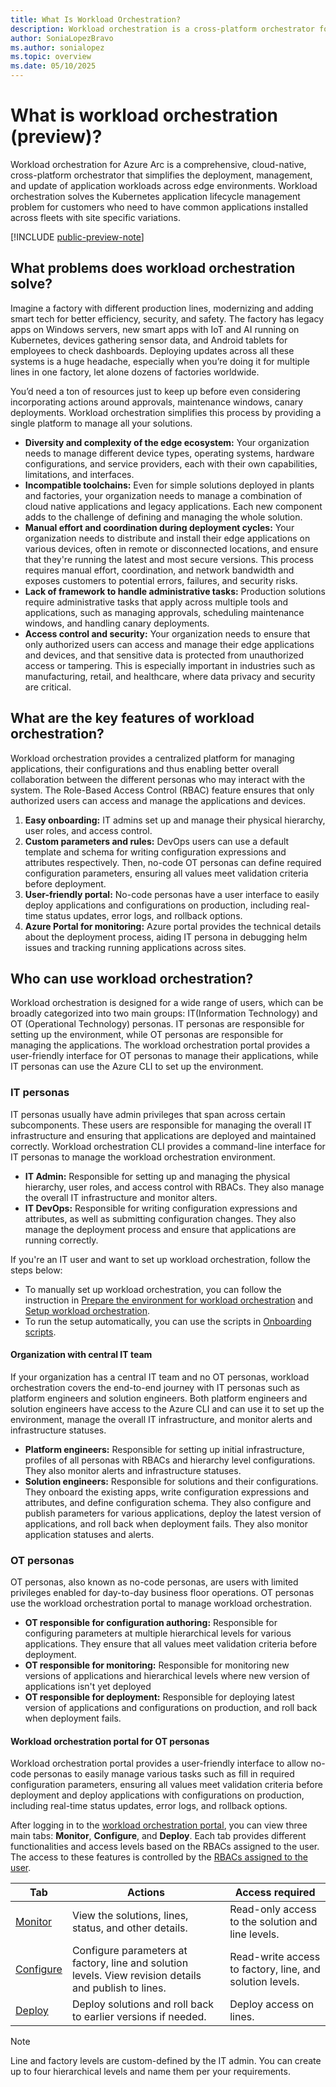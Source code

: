 ```yaml
---
title: What Is Workload Orchestration?
description: Workload orchestration is a cross-platform orchestrator for managing edge workloads using an Azure control plane.
author: SoniaLopezBravo
ms.author: sonialopez
ms.topic: overview
ms.date: 05/10/2025
---
```


# What is workload orchestration (preview)?

Workload orchestration for Azure Arc is a comprehensive, cloud-native, cross-platform orchestrator that simplifies the deployment, management, and update of application workloads across edge environments. Workload orchestration solves the Kubernetes application lifecycle management problem for customers who need to have common applications installed across fleets with site specific variations. 

[!INCLUDE [public-preview-note](includes/public-preview-note.md)]

## What problems does workload orchestration solve?

Imagine a factory with different production lines, modernizing and adding smart tech for better efficiency, security, and safety. The factory has legacy apps on Windows servers, new smart apps with IoT and AI running on Kubernetes, devices gathering sensor data, and Android tablets for employees to check dashboards. Deploying updates across all these systems is a huge headache, especially when you’re doing it for multiple lines in one factory, let alone dozens of factories worldwide. 

You’d need a ton of resources just to keep up before even considering incorporating actions around approvals, maintenance windows, canary deployments. Workload orchestration simplifies this process by providing a single platform to manage all your solutions. 

- **Diversity and complexity of the edge ecosystem:** Your organization needs to manage different device types, operating systems, hardware configurations, and service providers, each with their own capabilities, limitations, and interfaces.
- **Incompatible toolchains:** Even for simple solutions deployed in plants and factories, your organization needs to manage a combination of cloud native applications and legacy applications. Each new component adds to the challenge of defining and managing the whole solution.
- **Manual effort and coordination during deployment cycles:** Your organization needs to distribute and install their edge applications on various devices, often in remote or disconnected locations, and ensure that they're running the latest and most secure versions. This process requires manual effort, coordination, and network bandwidth and exposes customers to potential errors, failures, and security risks.
- **Lack of framework to handle administrative tasks:** Production solutions require administrative tasks that apply across multiple tools and applications, such as managing approvals, scheduling maintenance windows, and handling canary deployments.
- **Access control and security:** Your organization needs to ensure that only authorized users can access and manage their edge applications and devices, and that sensitive data is protected from unauthorized access or tampering. This is especially important in industries such as manufacturing, retail, and healthcare, where data privacy and security are critical.


## What are the key features of workload orchestration?

Workload orchestration provides a centralized platform for managing applications, their configurations and thus enabling better overall collaboration between the different personas who may interact with the system. The Role-Based Access Control (RBAC) feature ensures that only authorized users can access and manage the applications and devices.

1. **Easy onboarding:** IT admins set up and manage their physical hierarchy, user roles, and access control.
1. **Custom parameters and rules:** DevOps users can use a default template and schema for writing configuration expressions and attributes respectively. Then, no-code OT personas can define required configuration parameters, ensuring all values meet validation criteria before deployment.
1. **User-friendly portal:** No-code personas have a user interface to easily deploy applications and configurations on production, including real-time status updates, error logs, and rollback options. 
1. **Azure Portal for monitoring:** Azure portal provides the technical details about the deployment process, aiding IT persona in debugging helm issues and tracking running applications across sites.

## Who can use workload orchestration?

Workload orchestration is designed for a wide range of users, which can be broadly categorized into two main groups: IT(Information Technology) and OT (Operational Technology) personas. IT personas are responsible for setting up the environment, while OT personas are responsible for managing the applications. The workload orchestration portal provides a user-friendly interface for OT personas to manage their applications, while IT personas can use the Azure CLI to set up the environment.

### IT personas

IT personas usually have admin privileges that span across certain subcomponents. These users are responsible for managing the overall IT infrastructure and ensuring that applications are deployed and maintained correctly. Workload orchestration CLI provides a command-line interface for IT personas to manage the workload orchestration environment.

- **IT Admin:** Responsible for setting up and managing the physical hierarchy, user roles, and access control with RBACs. They also manage the overall IT infrastructure and monitor alters.
- **IT DevOps:** Responsible for writing configuration expressions and attributes, as well as submitting configuration changes. They also manage the deployment process and ensure that applications are running correctly.

If you're an IT user and want to set up workload orchestration, follow the steps below:

- To manually set up workload orchestration, you can follow the instruction in [Prepare the environment for workload orchestration](initial-setup-environment.md) and [Setup workload orchestration](initial-setup-configuration.md). 
- To run the setup automatically, you can use the scripts in [Onboarding scripts](onboarding-scripts.md).

#### Organization with central IT team

If your organization has a central IT team and no OT personas, workload orchestration covers the end-to-end journey with IT personas such as platform engineers and solution engineers. Both platform engineers and solution engineers have access to the Azure CLI and can use it to set up the environment, manage the overall IT infrastructure, and monitor alerts and infrastructure statuses.

- **Platform engineers:** Responsible for setting up initial infrastructure, profiles of all personas with RBACs and hierarchy level configurations. They also monitor alerts and infrastructure statuses.
- **Solution engineers:** Responsible for solutions and their configurations. They onboard the existing apps, write configuration expressions and attributes, and define configuration schema. They also configure and publish parameters for various applications, deploy the latest version of applications, and roll back when deployment fails. They also monitor application statuses and alerts.

### OT personas

OT personas, also known as no-code personas, are users with limited privileges enabled for day-to-day business floor operations. OT personas use the workload orchestration portal to manage workload orchestration.

- **OT responsible for configuration authoring:** Responsible for configuring parameters at multiple hierarchical levels for various applications. They ensure that all values meet validation criteria before deployment.
- **OT responsible for monitoring:** Responsible for monitoring new versions of applications and hierarchical levels where new version of applications isn't yet deployed
- **OT responsible for deployment:** Responsible for deploying latest version of applications and configurations on production, and roll back when deployment fails.

#### Workload orchestration portal for OT personas

Workload orchestration portal provides a user-friendly interface to allow no-code personas to easily manage various tasks such as fill in required configuration parameters, ensuring all values meet validation criteria before deployment and deploy applications with configurations on production, including real-time status updates, error logs, and rollback options. 

After logging in to the [workload orchestration portal](https://portal.digitaloperations.configmanager.azure.com/#/browse/overview), you can view three main tabs: **Monitor**, **Configure**, and **Deploy**. Each tab provides different functionalities and access levels based on the RBACs assigned to the user. The access to these features is controlled by the [RBACs assigned to the user](rbac-guide.md).


|Tab|Actions| Access required|
|----|-------|----------------|
|[Monitor](monitor.md)|View the solutions, lines, status, and other details.|Read-only access to the solution and line levels.|
|[Configure](configure.md)|Configure parameters at factory, line and solution levels. View revision details and publish to lines.|Read-write access to factory, line, and solution levels.|
|[Deploy](deploy.md)|Deploy solutions and roll back to earlier versions if needed.|Deploy access on lines.|

> [!NOTE]
> Line and factory levels are custom-defined by the IT admin. You can create up to four hierarchical levels and name them per your requirements. 



